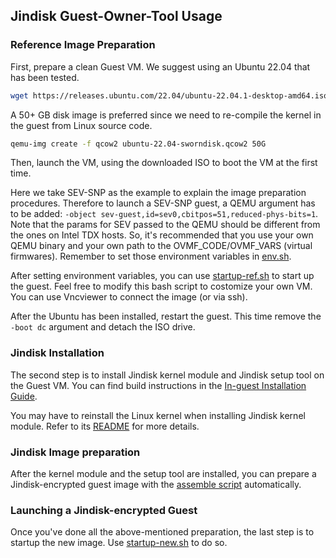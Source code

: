 ## Jindisk Guest-Owner-Tool Usage

### Reference Image Preparation

First, prepare a clean Guest VM. We suggest using an Ubuntu 22.04 that has been tested.

```bash
wget https://releases.ubuntu.com/22.04/ubuntu-22.04.1-desktop-amd64.iso
```

A 50+ GB disk image is preferred since we need to re-compile the kernel in the guest from Linux source code.

```bash
qemu-img create -f qcow2 ubuntu-22.04-sworndisk.qcow2 50G
```

Then, launch the VM, using the downloaded ISO to boot the VM at the first time.

Here we take SEV-SNP as the example to explain the image preparation procedures. Therefore to launch a SEV-SNP guest, a QEMU argument has to be added: `-object sev-guest,id=sev0,cbitpos=51,reduced-phys-bits=1`. Note that the params for SEV passed to the QEMU should be different from the ones on Intel TDX hosts. So, it's recommended that you use your own QEMU binary and your own path to the OVMF_CODE/OVMF_VARS (virtual firmwares). Remember to set those environment variables in [env.sh](./env.sh).

After setting environment variables, you can use [startup-ref.sh](./startup-ref.sh) to start up the guest. Feel free to modify this bash script to costomize your own VM.
You can use Vncviewer to connect the image (or via ssh). 

After the Ubuntu has been installed, restart the guest. This time remove the `-boot dc` argument and detach the ISO drive.

### Jindisk Installation

The second step is to install Jindisk kernel module and Jindisk setup tool on the Guest VM. You can find build instructions in the [In-guest Installation Guide](in-guest/README.md).

You may have to reinstall the Linux kernel when installing Jindisk kernel module. Refer to its [README](../../kernel-module/c/README.md) for more details.

### Jindisk Image preparation

After the kernel module and the setup tool are installed, you can prepare a Jindisk-encrypted guest image with the [assemble script](in-guest/assemble.sh) automatically.

### Launching a Jindisk-encrypted Guest

Once you've done all the above-mentioned preparation, the last step is to startup the new image. Use [startup-new.sh](./startup-new.sh) to do so.